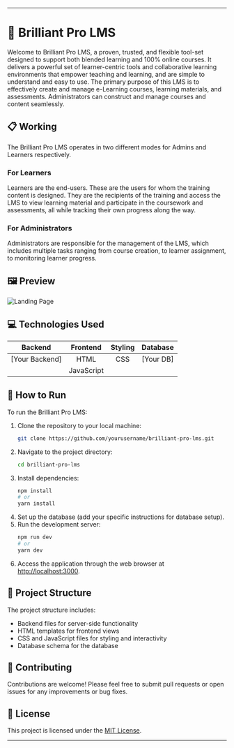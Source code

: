 
---

# 🌟 Brilliant Pro LMS

Welcome to Brilliant Pro LMS, a proven, trusted, and flexible tool-set designed to support both blended learning and 100% online courses. It delivers a powerful set of learner-centric tools and collaborative learning environments that empower teaching and learning, and are simple to understand and easy to use. The primary purpose of this LMS is to effectively create and manage e-Learning courses, learning materials, and assessments. Administrators can construct and manage courses and content seamlessly.

## 📋 Working

The Brilliant Pro LMS operates in two different modes for Admins and Learners respectively.

### For Learners
Learners are the end-users. These are the users for whom the training content is designed. They are the recipients of the training and access the LMS to view learning material and participate in the coursework and assessments, all while tracking their own progress along the way.

### For Administrators
Administrators are responsible for the management of the LMS, which includes multiple tasks ranging from course creation, to learner assignment, to monitoring learner progress.

## 🖼️ Preview

![Landing Page](./src/assets/img/landingpage.PNG)

## 💻 Technologies Used

| Backend       | Frontend  | Styling    | Database  |
|:-------------:|:---------:|:----------:|:---------:|
| [Your Backend]| HTML      | CSS        | [Your DB] |
|               | JavaScript|            |           |

## 🚀 How to Run

To run the Brilliant Pro LMS:
1. Clone the repository to your local machine:
   ```bash
   git clone https://github.com/yourusername/brilliant-pro-lms.git
   ```
2. Navigate to the project directory:
   ```bash
   cd brilliant-pro-lms
   ```
3. Install dependencies:
   ```bash
   npm install
   # or
   yarn install
   ```
4. Set up the database (add your specific instructions for database setup).
5. Run the development server:
   ```bash
   npm run dev
   # or
   yarn dev
   ```
6. Access the application through the web browser at [http://localhost:3000](http://localhost:3000).

## 📂 Project Structure

The project structure includes:
- Backend files for server-side functionality
- HTML templates for frontend views
- CSS and JavaScript files for styling and interactivity
- Database schema for the database

## 🤝 Contributing

Contributions are welcome! Please feel free to submit pull requests or open issues for any improvements or bug fixes.

## 📜 License

This project is licensed under the [MIT License](LICENSE).

---
